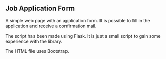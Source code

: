 ## Job Application Form

A simple web page with an application form.
It is possible to fill in the application and receive
a confirmation mail.

The script has been made using Flask. It is just a small script
to gain some experience with the library.

The HTML file uses Bootstrap.